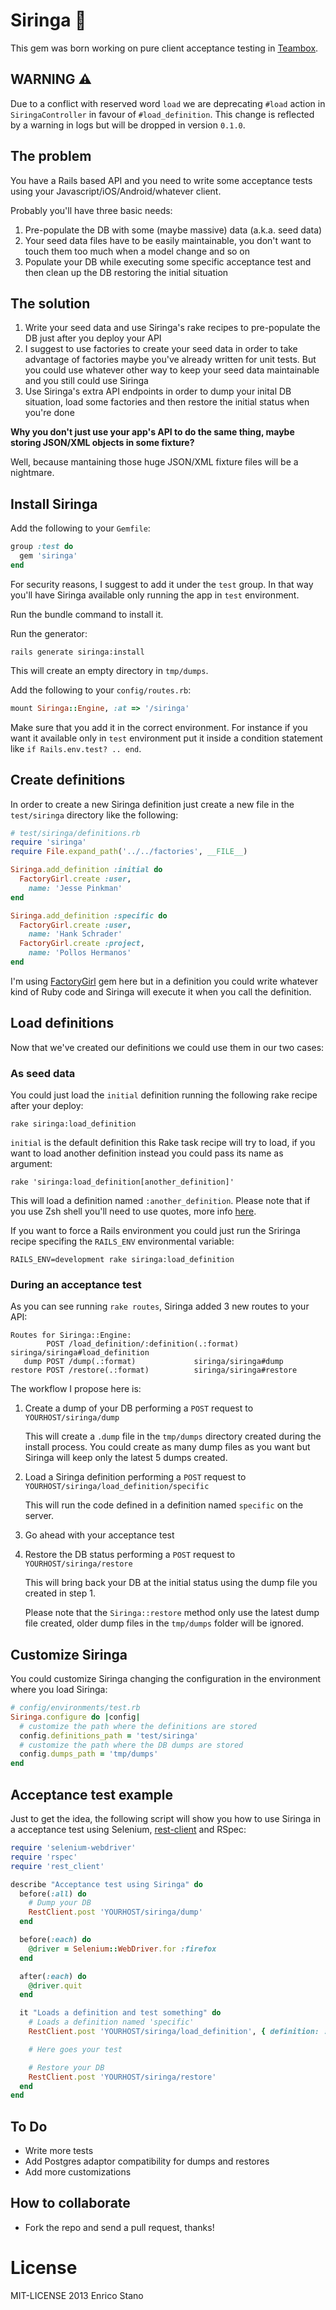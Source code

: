 # Siringa :syringe:
This gem was born working on pure client acceptance testing in [Teambox](http://www.teambox.com).
## WARNING :warning:
Due to a conflict with reserved word `load` we are deprecating `#load` action in `SiringaController` in favour of `#load_definition`. This change is reflected by a warning in logs but will be dropped in version `0.1.0`.
## The problem

You have a Rails based API and you need to write some acceptance tests using your Javascript/iOS/Android/whatever client.

Probably you'll have three basic needs:

1. Pre-populate the DB with some (maybe massive) data (a.k.a. seed data)
2. Your seed data files have to be easily maintainable, you don't want to touch them too much when a model change and so on
3. Populate your DB while executing some specific acceptance test and then clean up the DB restoring the initial situation

## The solution

1. Write your seed data and use Siringa's rake recipes to pre-populate the DB just after you deploy your API
2. I suggest to use factories to create your seed data in order to take advantage of factories maybe you've already written for unit tests. But you could use whatever other way to keep your seed data maintainable and you still could use Siringa
3. Use Siringa's extra API endpoints in order to dump your inital DB situation, load some factories and then restore the initial status when you're done

**Why you don't just use your app's API to do the same thing, maybe storing JSON/XML objects in some fixture?**

Well, because mantaining those huge JSON/XML fixture files will be a nightmare.

## Install Siringa

Add the following to your `Gemfile`:
```ruby
group :test do
  gem 'siringa'
end
```
For security reasons, I suggest to add it under the `test` group. In that way you'll have Siringa available only running the app in `test` environment.

Run the bundle command to install it.

Run the generator:
```console
rails generate siringa:install
```
This will create an empty directory in `tmp/dumps`.

Add the following to your `config/routes.rb`:
```ruby
mount Siringa::Engine, :at => '/siringa'
```
Make sure that you add it in the correct environment. For instance if you want it available only in `test` environment put it inside a condition statement like `if Rails.env.test? .. end`.
## Create definitions

In order to create a new Siringa definition just create a new file in the `test/siringa` directory like the following:

```ruby
# test/siringa/definitions.rb
require 'siringa'
require File.expand_path('../../factories', __FILE__)

Siringa.add_definition :initial do
  FactoryGirl.create :user,
    name: 'Jesse Pinkman'
end

Siringa.add_definition :specific do
  FactoryGirl.create :user,
    name: 'Hank Schrader'
  FactoryGirl.create :project,
    name: 'Pollos Hermanos'
end
```

I'm using [FactoryGirl](https://github.com/thoughtbot/factory_girl) gem here but in a definition you could write whatever kind of Ruby code and Siringa will execute it when you call the definition.

## Load definitions
Now that we've created our definitions we could use them in our two cases:
### As seed data
You could just load the `initial` definition running the following rake recipe after your deploy:
```console
rake siringa:load_definition
```
`initial` is the default definition this Rake task recipe will try to load, if you want to load another definition instead you could pass its name as argument:
```console
rake 'siringa:load_definition[another_definition]'
```
This will load a definition named `:another_definition`. Please note that if you use Zsh shell you'll need to use quotes, more info [here](http://robots.thoughtbot.com/post/18129303042/how-to-use-arguments-in-a-rake-task).

If you want to force a Rails environment you could just run the Sriringa recipe specifing the `RAILS_ENV` environmental variable:
```console
RAILS_ENV=development rake siringa:load_definition
```

### During an acceptance test
As you can see running `rake routes`, Siringa added 3 new routes to your API:
```console
Routes for Siringa::Engine:
        POST /load_definition/:definition(.:format) siringa/siringa#load_definition
   dump POST /dump(.:format)             siringa/siringa#dump
restore POST /restore(.:format)          siringa/siringa#restore
```

The workflow I propose here is:

1. Create a dump of your DB performing a `POST` request to `YOURHOST/siringa/dump`

   This will create a `.dump` file in the `tmp/dumps` directory created during the install process. You could create as many dump files as you want but Siringa will keep only the latest 5 dumps created.

2. Load a Siringa definition performing a `POST` request to `YOURHOST/siringa/load_definition/specific`

   This will run the code defined in a definition named `specific` on the server.

3. Go ahead with your acceptance test

4. Restore the DB status performing a `POST` request to `YOURHOST/siringa/restore`

   This will bring back your DB at the initial status using the dump file you created in step 1.

   Please note that the `Siringa::restore` method only use the latest dump file created, older dump files in the `tmp/dumps` folder will be ignored.

## Customize Siringa
You could customize Siringa changing the configuration in the environment where you load Siringa:
```ruby
# config/environments/test.rb
Siringa.configure do |config|
  # customize the path where the definitions are stored
  config.definitions_path = 'test/siringa'
  # customize the path where the DB dumps are stored
  config.dumps_path = 'tmp/dumps'
end
```
## Acceptance test example
Just to get the idea, the following script will show you how to use Siringa in a acceptance test using Selenium, [rest-client](https://github.com/rest-client/rest-client) and RSpec:
```ruby
require 'selenium-webdriver'
require 'rspec'
require 'rest_client'

describe "Acceptance test using Siringa" do
  before(:all) do
    # Dump your DB
    RestClient.post 'YOURHOST/siringa/dump'
  end

  before(:each) do
    @driver = Selenium::WebDriver.for :firefox
  end

  after(:each) do
    @driver.quit
  end

  it "Loads a definition and test something" do
    # Loads a definition named 'specific'
    RestClient.post 'YOURHOST/siringa/load_definition', { definition: :specific }

    # Here goes your test

    # Restore your DB
    RestClient.post 'YOURHOST/siringa/restore'
  end
end
```
## To Do
* Write more tests
* Add Postgres adaptor compatibility for dumps and restores
* Add more customizations

## How to collaborate
* Fork the repo and send a pull request, thanks!

# License
MIT-LICENSE 2013 Enrico Stano
